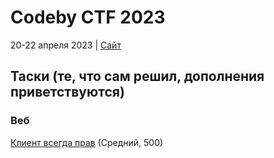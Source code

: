 # Codeby CTF 2023 #
20-22 апреля 2023 | <a href="https://event.codeby.games/" target="_blank">Сайт</a>
## Таски (те, что сам решил, дополнения приветствуются) ##
### Веб ###
<a href="https://github.com/TheRealTwo/tasks/web/customer_is_always_right">Клиент всегда прав</a> (Средний, 500)
